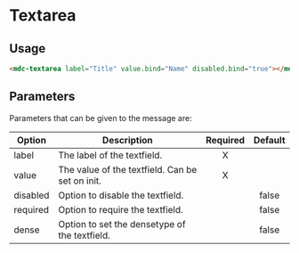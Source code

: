 # Textarea

## Usage
```html
<mdc-textarea label="Title" value.bind="Name" disabled.bind="true"></mdc-textarea>
```

## Parameters
Parameters that can be given to the message are:

| Option | Description | Required | Default |
|--|--|:--:|:--:|
| label		| The label of the textfield.	|	X	| |
| value			|	The value of the textfield. Can be set on init. |	X	|	|
| disabled | Option to disable the textfield.	| |	false |
| required | Option to require the textfield. | | false |
| dense | Option to set the densetype of the textfield. | | false |
